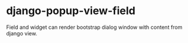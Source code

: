 # django-popup-view-field
Field and widget can render bootstrap dialog window with content from django view.
